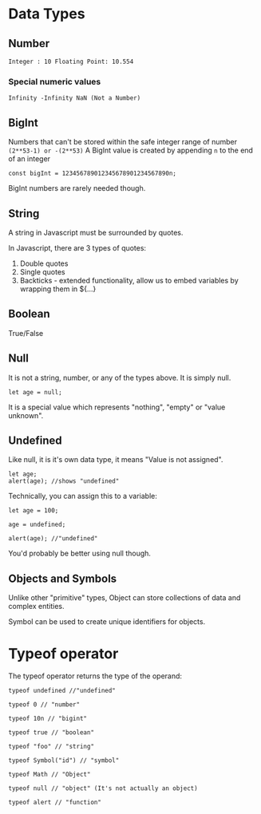 # Data Types

## Number
`
Integer : 10
Floating Point: 10.554
`
### Special numeric values
`
Infinity
-Infinity
NaN (Not a Number)
`

## BigInt
Numbers that can't be stored within the safe integer range of number
`
(2**53-1)
or
-(2**53)
`
A BigInt value is created by appending `n` to the end of an integer

```
const bigInt = 123456789012345678901234567890n;
```
BigInt numbers are rarely needed though.


## String

A string in Javascript must be surrounded by quotes.

In Javascript, there are 3 types of quotes:
1. Double quotes
2. Single quotes
3. Backticks - extended functionality, allow us to embed variables by wrapping them in ${...}

## Boolean
True/False

## Null
It is not a string, number, or any of the types above. It is simply null.
```
let age = null;
```
It is a special value which represents "nothing", "empty" or "value unknown".

## Undefined
Like null, it is it's own data type, it means "Value is not assigned".
```
let age;
alert(age); //shows "undefined"
```
Technically, you can assign this to a variable:
```
let age = 100;

age = undefined;

alert(age); //"undefined"
```

You'd probably be better using null though.

## Objects and Symbols
Unlike other "primitive" types, Object can store collections of data and complex entities.

Symbol can be used to create unique identifiers for objects.

# Typeof operator
The typeof operator returns the type of the operand:
```
typeof undefined //"undefined"

typeof 0 // "number"

typeof 10n // "bigint"

typeof true // "boolean"

typeof "foo" // "string"

typeof Symbol("id") // "symbol"

typeof Math // "Object"

typeof null // "object" (It's not actually an object)

typeof alert // "function"
```
